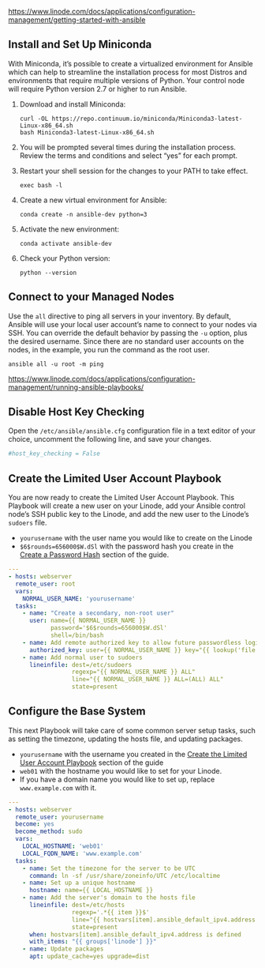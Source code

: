 https://www.linode.com/docs/applications/configuration-management/getting-started-with-ansible

## Install and Set Up Miniconda

With Miniconda, it’s possible to create a virtualized environment for Ansible which can help to streamline the installation process for most Distros and environments that require multiple versions of Python. Your control node will require Python version 2.7 or higher to run Ansible.

1. Download and install Miniconda:

   ```
   curl -OL https://repo.continuum.io/miniconda/Miniconda3-latest-Linux-x86_64.sh
   bash Miniconda3-latest-Linux-x86_64.sh
   ```

2. You will be prompted several times during the installation process. Review the terms and conditions and select “yes” for each prompt.

3. Restart your shell session for the changes to your PATH to take effect.

   ```
   exec bash -l
   ```

4. Create a new virtual environment for Ansible:

   ```
   conda create -n ansible-dev python=3
   ```

5. Activate the new environment:

   ```
   conda activate ansible-dev
   ```

6. Check your Python version:

   ```
   python --version
   ```

## Connect to your Managed Nodes

Use the `all` directive to ping all servers in your inventory. By default, Ansible will use your local user account’s name to connect to your nodes via SSH. You can override the default behavior by passing the `-u` option, plus the desired username. Since there are no standard user accounts on the nodes, in the example, you run the command as the root user.

```
ansible all -u root -m ping
```

https://www.linode.com/docs/applications/configuration-management/running-ansible-playbooks/

## Disable Host Key Checking

Open the `/etc/ansible/ansible.cfg` configuration file in a text editor of your choice, uncomment the following line, and save your changes.

```ini
#host_key_checking = False
```

## Create the Limited User Account Playbook

You are now ready to create the Limited User Account Playbook. This Playbook will create a new user on your Linode, add your Ansible control node’s SSH public key to the Linode, and add the new user to the Linode’s `sudoers` file.

- `yourusername` with the user name you would like to create on the Linode
- `$6$rounds=656000$W.dSl` with the password hash you create in the [Create a Password Hash](https://www.linode.com/docs/applications/configuration-management/running-ansible-playbooks/#create-a-password-has) section of the guide.

```yaml
---
- hosts: webserver
  remote_user: root
  vars:
    NORMAL_USER_NAME: 'yourusername'
  tasks:
    - name: "Create a secondary, non-root user"
      user: name={{ NORMAL_USER_NAME }}
            password='$6$rounds=656000$W.dSl'
            shell=/bin/bash
    - name: Add remote authorized key to allow future passwordless logins
      authorized_key: user={{ NORMAL_USER_NAME }} key="{{ lookup('file', '~/.ssh/id_rsa.pub') }}"
    - name: Add normal user to sudoers
      lineinfile: dest=/etc/sudoers
                  regexp="{{ NORMAL_USER_NAME }} ALL"
                  line="{{ NORMAL_USER_NAME }} ALL=(ALL) ALL"
                  state=present
```

## Configure the Base System

This next Playbook will take care of some common server setup tasks, such as setting the timezone, updating the hosts file, and updating packages.

- `yourusername` with the username you created in the [Create the Limited User Account Playbook](https://www.linode.com/docs/applications/configuration-management/running-ansible-playbooks/#create-the-limited-user-account-playbook) section of the guide
- `web01` with the hostname you would like to set for your Linode.
- If you have a domain name you would like to set up, replace `www.example.com` with it.

```yaml
---
- hosts: webserver
  remote_user: yourusername
  become: yes
  become_method: sudo
  vars:
    LOCAL_HOSTNAME: 'web01'
    LOCAL_FQDN_NAME: 'www.example.com'
  tasks:
    - name: Set the timezone for the server to be UTC
      command: ln -sf /usr/share/zoneinfo/UTC /etc/localtime
    - name: Set up a unique hostname
      hostname: name={{ LOCAL_HOSTNAME }}
    - name: Add the server's domain to the hosts file
      lineinfile: dest=/etc/hosts
                  regexp='.*{{ item }}$'
                  line="{{ hostvars[item].ansible_default_ipv4.address }} {{ LOCAL_FQDN_NAME }} {{ LOCAL_HOSTNAME }}"
                  state=present
      when: hostvars[item].ansible_default_ipv4.address is defined
      with_items: "{{ groups['linode'] }}"
    - name: Update packages
      apt: update_cache=yes upgrade=dist
```

